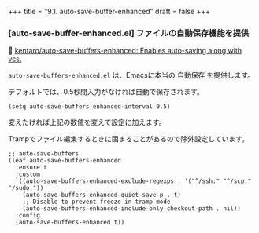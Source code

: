 +++
title = "9.1. auto-save-buffer-enhanced"
draft = false
+++
### [auto-save-buffer-enhanced.el] ファイルの自動保存機能を提供
🔗 [kentaro/auto-save-buffers-enhanced: Enables auto-saving along with vcs.](https://github.com/kentaro/auto-save-buffers-enhanced) 

`auto-save-buffers-enhanced.el` は、Emacsに本当の 自動保存 を提供します。

デフォルトでは、0.5秒間入力がなければ自動で保存されます。
```elisp
(setq auto-save-buffers-enhanced-interval 0.5)
```
変えたければ上記の数値を変えて設定に加えます。

Trampでファイル編集するときに固まることがあるので除外設定しています。

```elisp
;; auto-save-buffers
(leaf auto-save-buffers-enhanced
  :ensure t
  :custom
  `((auto-save-buffers-enhanced-exclude-regexps . '("^/ssh:" "^/scp:" "/sudo:"))
	(auto-save-buffers-enhanced-quiet-save-p . t)
	;; Disable to prevent freeze in tramp-mode
	(auto-save-buffers-enhanced-include-only-checkout-path . nil))
  :config
  (auto-save-buffers-enhanced t))
```
